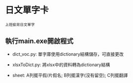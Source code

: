 # 日文單字卡
    上班偷背日文單字
## 執行main.exe開啟程式
- dict_voc.py: 單字庫使用dictionary結構儲存，可直接更改

- xlsxToDict.py: 將xlsx中的資料轉為dictionary結構

- sheet: A列擺平假/片假名; B列擺漢字(沒有留空); C列擺翻譯